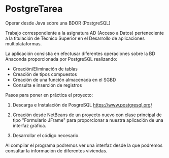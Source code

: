 # PostgreTarea
Operar desde Java sobre una BDOR (PostgreSQL)

Trabajo correspondiente a la asignatura AD (Acceso a Datos) perteneciente a la titulación de Técnico Superior en el Desarrollo de aplicaciones multiplataformas.

La aplicación consistía en efectusar diferentes operaciones sobre la BD Anaconda proporcionada por PostgreSQL realizando:

- Creación/Eliminación de tablas
- Creación de tipos compuestos
- Creación de una función almacenada en el SGBD
- Consulta e inserción de registros

Pasos para poner en práctica el proyecto:

1. Descarga e Instalación de PosgreSQL https://www.postgresql.org/

2. Creación desde NetBeans de un proyecto nuevo con clase principal de tipo "Formulario JFrame" para proporcionar a nuestra aplicación de una interfaz gráfica.

3. Desarrollar el código necesario.

Al compilar el programa podremos ver una interfaz desde la que podremos consultar la información de diferentes viviendas.
